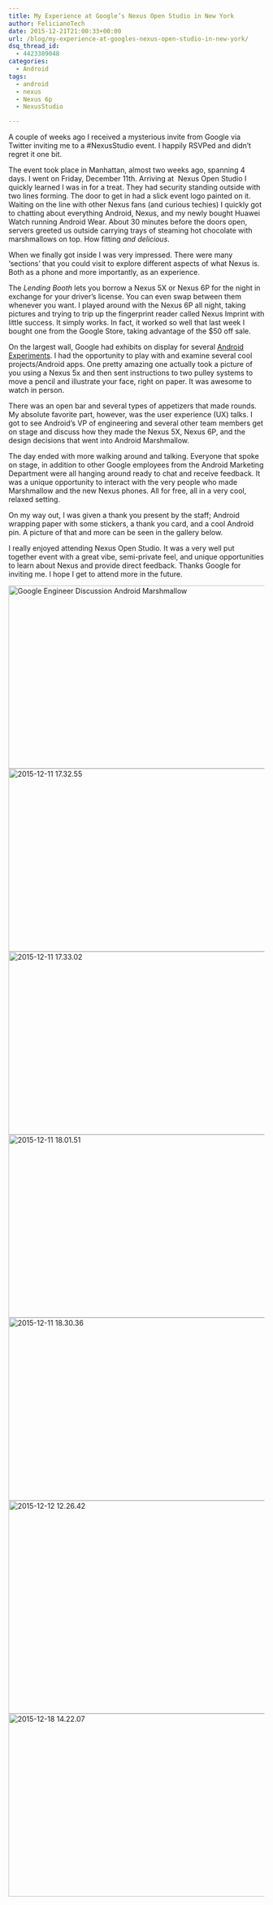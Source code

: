 ```yaml
---
title: My Experience at Google’s Nexus Open Studio in New York
author: FelicianoTech
date: 2015-12-21T21:00:33+00:00
url: /blog/my-experience-at-googles-nexus-open-studio-in-new-york/
dsq_thread_id:
  - 4423389048
categories:
  - Android
tags:
  - android
  - nexus
  - Nexus 6p
  - NexusStudio

---
```

A couple of weeks ago I received a mysterious invite from Google via Twitter inviting me to a #NexusStudio event. I happily RSVPed and didn&#8217;t regret it one bit.<!--more-->

The event took place in Manhattan, almost two weeks ago, spanning 4 days. I went on Friday, December 11th. Arriving at  Nexus Open Studio I quickly learned I was in for a treat. They had security standing outside with two lines forming. The door to get in had a slick event logo painted on it. Waiting on the line with other Nexus fans (and curious techies) I quickly got to chatting about everything Android, Nexus, and my newly bought Huawei Watch running Android Wear. About 30 minutes before the doors open, servers greeted us outside carrying trays of steaming hot chocolate with marshmallows on top. How fitting _and delicious_.

When we finally got inside I was very impressed. There were many &#8216;sections&#8217; that you could visit to explore different aspects of what Nexus is. Both as a phone and more importantly, as an experience.

The _Lending Booth_ lets you borrow a Nexus 5X or Nexus 6P for the night in exchange for your driver&#8217;s license. You can even swap between them whenever you want. I played around with the Nexus 6P all night, taking pictures and trying to trip up the fingerprint reader called Nexus Imprint with little success. It simply works. In fact, it worked so well that last week I bought one from the Google Store, taking advantage of the $50 off sale.

On the largest wall, Google had exhibits on display for several [Android Experiments][1]. I had the opportunity to play with and examine several cool projects/Android apps. One pretty amazing one actually took a picture of you using a Nexus 5x and then sent instructions to two pulley systems to move a pencil and illustrate your face, right on paper. It was awesome to watch in person.

There was an open bar and several types of appetizers that made rounds. My absolute favorite part, however, was the user experience (UX) talks. I got to see Android&#8217;s VP of engineering and several other team members get on stage and discuss how they made the Nexus 5X, Nexus 6P, and the design decisions that went into Android Marshmallow.

The day ended with more walking around and talking. Everyone that spoke on stage, in addition to other Google employees from the Android Marketing Department were all hanging around ready to chat and receive feedback. It was a unique opportunity to interact with the very people who made Marshmallow and the new Nexus phones. All for free, all in a very cool, relaxed setting.

On my way out, I was given a thank you present by the staff; Android wrapping paper with some stickers, a thank you card, and a cool Android pin. A picture of that and more can be seen in the gallery below.

I really enjoyed attending Nexus Open Studio. It was a very well put together event with a great vibe, semi-private feel, and unique opportunities to learn about Nexus and provide direct feedback. Thanks Google for inviting me. I hope I get to attend more in the future.

<img width="640" height="360" src="/assets/img/article/2015-12-11-18.10.52.jpg" class="attachment-large size-large" alt="Google Engineer Discussion Android Marshmallow" />
  
<img width="640" height="360" src="/assets/img/article/2015-12-11-17.32.55.jpg" class="attachment-large size-large" alt="2015-12-11 17.32.55" />
  
<img width="640" height="360" src="/assets/img/article/2015-12-11-17.33.02.jpg" class="attachment-large size-large" alt="2015-12-11 17.33.02" />
 
<img width="640" height="360" src="/assets/img/article/2015-12-11-18.01.51.jpg" class="attachment-large size-large" alt="2015-12-11 18.01.51" />
 
<img width="640" height="360" src="/assets/img/article/2015-12-11-18.30.36.jpg" class="attachment-large size-large" alt="2015-12-11 18.30.36" />
 
<img width="640" height="419" src="/assets/img/article/2015-12-12-12.26.42.jpg" class="attachment-large size-large" alt="2015-12-12 12.26.42" />
 
<img width="640" height="360" src="/assets/img/article/2015-12-18-14.22.07.jpg" class="attachment-large size-large" alt="2015-12-18 14.22.07" />



[1]: https://www.androidexperiments.com/
